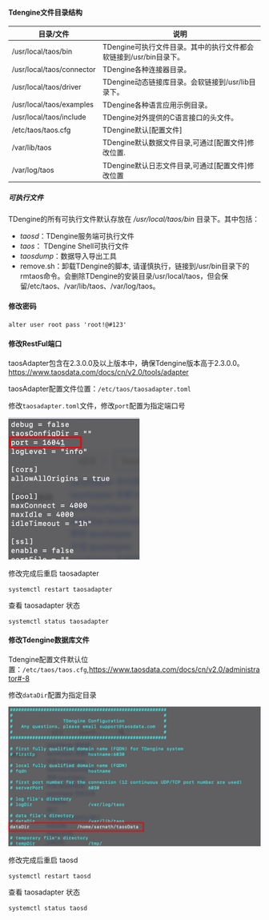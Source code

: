 #### Tdengine文件目录结构

| 目录/文件                 | 说明                                                         |
| ------------------------- | ------------------------------------------------------------ |
| /usr/local/taos/bin       | TDengine可执行文件目录。其中的执行文件都会软链接到/usr/bin目录下。 |
| /usr/local/taos/connector | TDengine各种连接器目录。                                     |
| /usr/local/taos/driver    | TDengine动态链接库目录。会软链接到/usr/lib目录下。           |
| /usr/local/taos/examples  | TDengine各种语言应用示例目录。                               |
| /usr/local/taos/include   | TDengine对外提供的C语言接口的头文件。                        |
| /etc/taos/taos.cfg        | TDengine默认[配置文件]                                       |
| /var/lib/taos             | TDengine默认数据文件目录,可通过[配置文件]修改位置.           |
| /var/log/taos             | TDengine默认日志文件目录,可通过[配置文件]修改位置            |

##### 可执行文件

TDengine的所有可执行文件默认存放在 */usr/local/taos/bin* 目录下。其中包括：

- *taosd*：TDengine服务端可执行文件
- *taos*： TDengine Shell可执行文件
- *taosdump*：数据导入导出工具
- remove.sh：卸载TDengine的脚本, 请谨慎执行，链接到/usr/bin目录下的rmtaos命令。会删除TDengine的安装目录/usr/local/taos，但会保留/etc/taos、/var/lib/taos、/var/log/taos。

#### 修改密码

`alter user root pass 'root!@#123'`

#### 修改RestFul端口

taosAdapter包含在2.3.0.0及以上版本中，确保Tdengine版本高于2.3.0.0。https://www.taosdata.com/docs/cn/v2.0/tools/adapter

taosAdapter配置文件位置：`/etc/taos/taosadapter.toml`

修改`taosadapter.toml`文件，修改`port`配置为指定端口号

<img src="assest/image-20220418222831831.png" alt="image-20220418222831831" style="zoom:50%;" />

修改完成后重启 taosadapter

```
systemctl restart taosadapter
```

查看 taosadapter 状态

```
systemctl status taosadapter
```



#### 修改Tdengine数据库文件

Tdengine配置文件默认位置：`/etc/taos/taos.cfg`,https://www.taosdata.com/docs/cn/v2.0/administrator#-8

修改`dataDir`配置为指定目录

![image-20220418223034331](assest/image-20220418223034331.png)

修改完成后重启 taosd

```
systemctl restart taosd
```

查看 taosadapter 状态

```
systemctl status taosd
```

